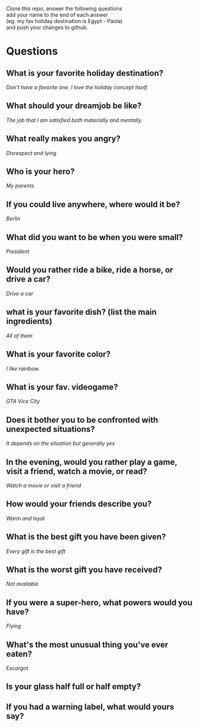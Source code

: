 Clone this repo, answer the following questions \
add your name to the end of each answer \
(eg. my fav holiday destination is Egypt - Paola)\
and push your changes to github.

# Questions

## What is your favorite holiday destination?

*Don't have a favorite one. I love the holiday concept itself.* 

## What should your dreamjob be like?

*The job that I am satisfied both materially and mentally.*

## What really makes you angry?

*Disrespect and lying*

## Who is your hero?

*My parents.*

## If you could live anywhere, where would it be?

*Berlin*

## What did you want to be when you were small?

*President*

## Would you rather ride a bike, ride a horse, or drive a car?

*Drive a car*

## what is your favorite dish? (list the main ingredients)

*All of them*

## What is your favorite color?

*I like rainbow.*

## What is your fav. videogame?

*GTA Vice City*

## Does it bother you to be confronted with unexpected situations?

*It depends on the situation but generally yes*

## In the evening, would you rather play a game, visit a friend, watch a movie, or read?

*Watch a movie or visit a friend*

## How would your friends describe you?

*Warm and loyal* 

## What is the best gift you have been given?

*Every gift is the best gift*

## What is the worst gift you have received?

*Not available*

## If you were a super-hero, what powers would you have?

*Flying*

## What's the most unusual thing you've ever eaten?

*Escargot*

## Is your glass half full or half empty?
## If you had a warning label, what would yours say?
